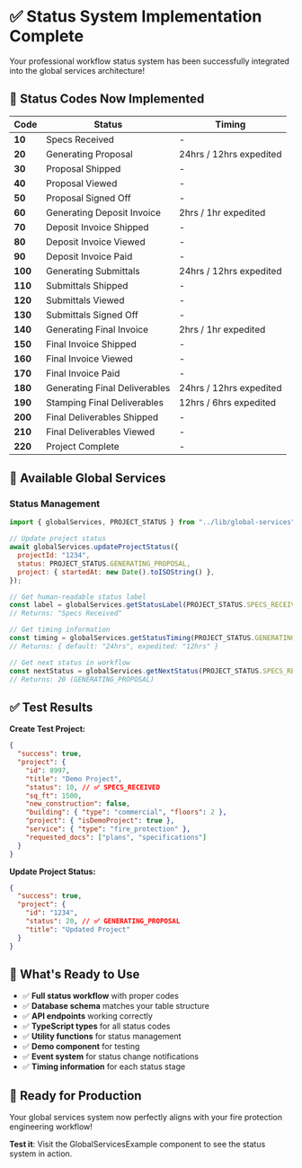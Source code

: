 # ✅ Status System Implementation Complete

Your professional workflow status system has been successfully integrated into the global services architecture!

## 🎯 **Status Codes Now Implemented**

| Code    | Status                        | Timing                  |
| ------- | ----------------------------- | ----------------------- |
| **10**  | Specs Received                | -                       |
| **20**  | Generating Proposal           | 24hrs / 12hrs expedited |
| **30**  | Proposal Shipped              | -                       |
| **40**  | Proposal Viewed               | -                       |
| **50**  | Proposal Signed Off           | -                       |
| **60**  | Generating Deposit Invoice    | 2hrs / 1hr expedited    |
| **70**  | Deposit Invoice Shipped       | -                       |
| **80**  | Deposit Invoice Viewed        | -                       |
| **90**  | Deposit Invoice Paid          | -                       |
| **100** | Generating Submittals         | 24hrs / 12hrs expedited |
| **110** | Submittals Shipped            | -                       |
| **120** | Submittals Viewed             | -                       |
| **130** | Submittals Signed Off         | -                       |
| **140** | Generating Final Invoice      | 2hrs / 1hr expedited    |
| **150** | Final Invoice Shipped         | -                       |
| **160** | Final Invoice Viewed          | -                       |
| **170** | Final Invoice Paid            | -                       |
| **180** | Generating Final Deliverables | 24hrs / 12hrs expedited |
| **190** | Stamping Final Deliverables   | 12hrs / 6hrs expedited  |
| **200** | Final Deliverables Shipped    | -                       |
| **210** | Final Deliverables Viewed     | -                       |
| **220** | Project Complete              | -                       |

## 🚀 **Available Global Services**

### Status Management

```javascript
import { globalServices, PROJECT_STATUS } from "../lib/global-services";

// Update project status
await globalServices.updateProjectStatus({
  projectId: "1234",
  status: PROJECT_STATUS.GENERATING_PROPOSAL,
  project: { startedAt: new Date().toISOString() },
});

// Get human-readable status label
const label = globalServices.getStatusLabel(PROJECT_STATUS.SPECS_RECEIVED);
// Returns: "Specs Received"

// Get timing information
const timing = globalServices.getStatusTiming(PROJECT_STATUS.GENERATING_PROPOSAL);
// Returns: { default: "24hrs", expedited: "12hrs" }

// Get next status in workflow
const nextStatus = globalServices.getNextStatus(PROJECT_STATUS.SPECS_RECEIVED);
// Returns: 20 (GENERATING_PROPOSAL)
```

## ✅ **Test Results**

**Create Test Project:**

```json
{
  "success": true,
  "project": {
    "id": 8997,
    "title": "Demo Project",
    "status": 10, // ✅ SPECS_RECEIVED
    "sq_ft": 1500,
    "new_construction": false,
    "building": { "type": "commercial", "floors": 2 },
    "project": { "isDemoProject": true },
    "service": { "type": "fire_protection" },
    "requested_docs": ["plans", "specifications"]
  }
}
```

**Update Project Status:**

```json
{
  "success": true,
  "project": {
    "id": "1234",
    "status": 20, // ✅ GENERATING_PROPOSAL
    "title": "Updated Project"
  }
}
```

## 🔧 **What's Ready to Use**

- ✅ **Full status workflow** with proper codes
- ✅ **Database schema** matches your table structure
- ✅ **API endpoints** working correctly
- ✅ **TypeScript types** for all status codes
- ✅ **Utility functions** for status management
- ✅ **Demo component** for testing
- ✅ **Event system** for status change notifications
- ✅ **Timing information** for each status stage

## 🎯 **Ready for Production**

Your global services system now perfectly aligns with your fire protection engineering workflow!

**Test it**: Visit the GlobalServicesExample component to see the status system in action.
